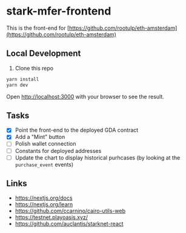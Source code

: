 # stark-mfer-frontend

This is the front-end for [https://github.com/rootulp/eth-amsterdam](https://github.com/rootulp/eth-amsterdam)

## Local Development

1. Clone this repo

```bash
yarn install
yarn dev
```

Open [http://localhost:3000](http://localhost:3000) with your browser to see the result.

## Tasks

- [x] Point the front-end to the deployed GDA contract
- [x] Add a "Mint" button
- [ ] Polish wallet connection
- [ ] Constants for deployed addresses
- [ ] Update the chart to display historical purhcases (by looking at the `purchase_event` events)

## Links

- <https://nextjs.org/docs>
- <https://nextjs.org/learn>
- <https://github.com/ccarnino/cairo-utils-web>
- <https://testnet.playoasis.xyz/>
- <https://github.com/auclantis/starknet-react>
